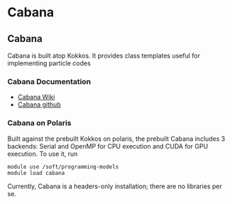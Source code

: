 # Cabana

## Cabana

Cabana is built atop Kokkos. It provides class templates useful for
implementing particle codes

### Cabana Documentation

* [Cabana Wiki](https://github.com/ECP-copa/Cabana/wiki)
* [Cabana github](https://github.com/ECP-copa/Cabana)

### Cabana on Polaris

Built against the prebuilt Kokkos on polaris, the prebuilt Cabana includes 3
backends: Serial and OpenMP for CPU execution and CUDA for GPU execution. To
use it, run

```
module use /soft/programming-models
module load cabana
```

Currently, Cabana is a headers-only installation; there are no libraries per se.
